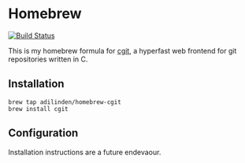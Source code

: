 # Homebrew 

[![Build Status](https://travis-ci.org/adilinden/homebrew-cgit.svg?branch=master)](https://travis-ci.org/adilinden/homebrew-cgit)

This is my homebrew formula for [cgit], a hyperfast web frontend for git repositories written in C.

## Installation

    brew tap adilinden/homebrew-cgit
    brew install cgit

## Configuration

Installation instructions are a future endevaour.

[cgit]: http://git.zx2c4.com/cgit/
